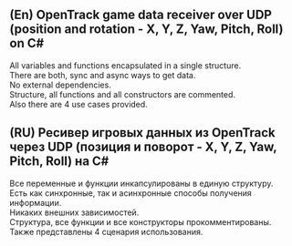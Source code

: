 ## (En) OpenTrack game data receiver over UDP (position and rotation - X, Y, Z, Yaw, Pitch, Roll) on C# 
All variables and functions encapsulated in a single structure. <br/>
There are both, sync and async ways to get data. <br/>
No external dependencies. <br/>
Structure, all functions and all constructors are commented. <br/>
Also there are 4 use cases provided. <br/>

## (RU) Ресивер игровых данных из OpenTrack через UDP (позиция и поворот - X, Y, Z, Yaw, Pitch, Roll) на C# 
Все переменные и функции инкапсулированы в единую структуру. <br/>
Есть как синхронные, так и асинхронные способы получения информации. <br/>
Никаких внешних зависимостей. <br/>
Структура, все функции и все конструкторы прокомментированы. <br/>
Также представлены 4 сценария использования. <br/>
